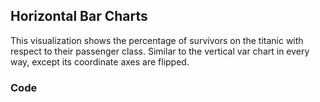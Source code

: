 ## Horizontal Bar Charts

This visualization shows the percentage of survivors on the titanic with respect to their passenger class. Similar to the vertical var chart in every way, except its coordinate axes are flipped.


### Code
